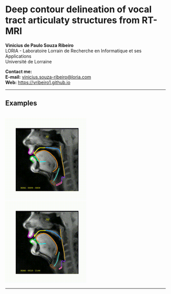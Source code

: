 # Deep contour delineation of vocal tract articulaty structures from RT-MRI

<b>Vinicius de Paulo Souza Ribeiro</b><br>
LORIA - Laboratoire Lorrain de Recherche en Informatique et ses Applications<br>
Université de Lorraine

<b>Contact me:</b><br>
<b>E-mail:</b> vinicius.souza-ribeiro@loria.com<br>
<b>Web:</b> https://vribeiro1.github.io<br>

<hr>

## Examples

<br>

<img src="static/img/8066_0009_6.gif">
<img src="static/img/8066_0010_4.gif">

<br>
<hr>
